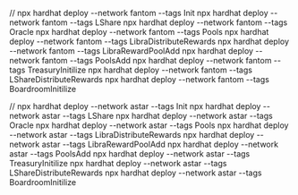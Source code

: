 //
npx hardhat deploy --network fantom --tags Init
npx hardhat deploy --network fantom --tags LShare
npx hardhat deploy --network fantom --tags Oracle
npx hardhat deploy --network fantom --tags Pools
npx hardhat deploy --network fantom --tags LibraDistributeRewards
npx hardhat deploy --network fantom --tags LibraRewardPoolAdd
npx hardhat deploy --network fantom --tags PoolsAdd
npx hardhat deploy --network fantom --tags TreasuryInitilize
npx hardhat deploy --network fantom --tags LShareDistributeRewards
npx hardhat deploy --network fantom --tags BoardroomInitilize

//
npx hardhat deploy --network astar --tags Init
npx hardhat deploy --network astar --tags LShare
npx hardhat deploy --network astar --tags Oracle
npx hardhat deploy --network astar --tags Pools
npx hardhat deploy --network astar --tags LibraDistributeRewards
npx hardhat deploy --network astar --tags LibraRewardPoolAdd
npx hardhat deploy --network astar --tags PoolsAdd
npx hardhat deploy --network astar --tags TreasuryInitilize
npx hardhat deploy --network astar --tags LShareDistributeRewards
npx hardhat deploy --network astar --tags BoardroomInitilize
